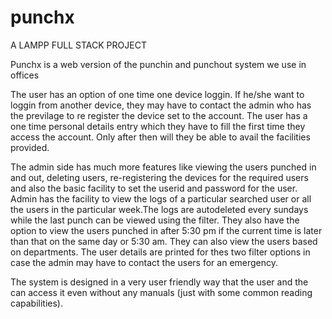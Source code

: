# punchx

A LAMPP FULL STACK PROJECT


Punchx is a web version of the punchin and punchout system we use in offices

The user has an option of one time one device loggin. If he/she want to loggin from another device, they may have to contact the admin who has the previlage to re register the device set to the account.
The user has a one time personal details entry which they have to fill the first time they access the account. Only after then will they be able to avail the facilities provided.

The admin side has much more features like viewing the users punched in and out, deleting users, re-registering the devices for the required users and also the basic facility to set the userid and password for the user. Admin has the facility to view the logs of a particular searched user or all the users in the particular week.The logs are autodeleted every sundays while the last punch can be viewed using the filter. They also have the option to view the users punched in after 5:30 pm if the current time is later than that on the same day or 5:30 am. They can also view the users based on departments. The user details are printed for thes two filter options in case the admin may have to contact the users for an emergency.

The system is designed in a very  user friendly way that the user and the can access it even without any manuals (just with some common reading capabilities).

